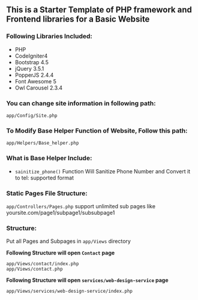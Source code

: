 ## This is a Starter Template of PHP framework and Frontend libraries for a Basic Website
### Following Libraries Included:
- PHP
- CodeIgniter4
- Bootstrap 4.5
- jQuery 3.5.1
- PopperJS 2.4.4
- Font Awesome 5
- Owl Carousel 2.3.4

### You can change site information in following path:
```app/Config/Site.php```

### To Modify Base Helper Function of Website, Follow this path:
```app/Helpers/Base_helper.php```

### What is Base Helper Include:
- ```sainitize_phone()``` Function Will Sanitize Phone Number and Convert it to tel: supported format

### Static Pages File Structure:
```app/Controllers/Pages.php``` support unlimited sub pages like yoursite.com/page1/subpage1/subsubpage1

### Structure:

Put all Pages and Subpages in ```app/Views``` directory

**Following Structure will open ```Contact``` page**
```
app/Views/contact/index.php
app/Views/contact.php
```

**Following Structure will open ```services/web-design-service``` page**
```app/Views/services/web-design-service.php
app/Views/services/web-design-service/index.php
